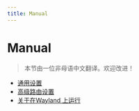 ```yaml
---
title: Manual
---
```


# Manual

> 本节由一位非母语中文翻译。欢迎改进！

- [通用设置](./general.md)
- [高级路由设置](./route.md)
- [关于在Wayland 上运行](wayland.md)
